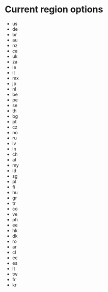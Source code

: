 # Current region options

* us
* de
* br
* au
* nz
* ca
* uk
* za
* ie
* it
* mx
* jp
* nl
* be
* pe
* se
* th
* bg
* pt
* cz
* no
* ru
* lv
* in
* ch
* at
* my
* id
* sg
* pl
* fi
* hu
* gr
* tr
* co
* ve
* ph
* ee
* hk
* dk
* ro
* ar
* cl
* ec
* es
* lt
* tw
* fr
* kr
